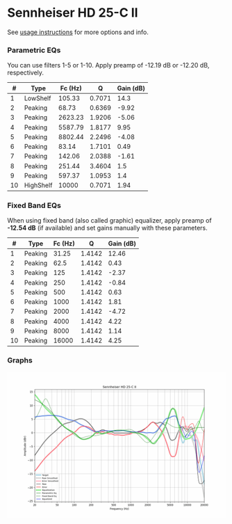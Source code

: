 # Sennheiser HD 25-C II
See [usage instructions](https://github.com/jaakkopasanen/AutoEq#usage) for more options and info.

### Parametric EQs
You can use filters 1-5 or 1-10. Apply preamp of -12.19 dB or -12.20 dB, respectively.

|   # | Type      |   Fc (Hz) |      Q |   Gain (dB) |
|-----|-----------|-----------|--------|-------------|
|   1 | LowShelf  |    105.33 | 0.7071 |       14.3  |
|   2 | Peaking   |     68.73 | 0.6369 |       -9.92 |
|   3 | Peaking   |   2623.23 | 1.9206 |       -5.06 |
|   4 | Peaking   |   5587.79 | 1.8177 |        9.95 |
|   5 | Peaking   |   8802.44 | 2.2496 |       -4.08 |
|   6 | Peaking   |     83.14 | 1.7101 |        0.49 |
|   7 | Peaking   |    142.06 | 2.0388 |       -1.61 |
|   8 | Peaking   |    251.44 | 3.4604 |        1.5  |
|   9 | Peaking   |    597.37 | 1.0953 |        1.4  |
|  10 | HighShelf |  10000    | 0.7071 |        1.94 |

### Fixed Band EQs
When using fixed band (also called graphic) equalizer, apply preamp of **-12.54 dB** (if available) and set gains manually with these parameters.

|   # | Type    |   Fc (Hz) |      Q |   Gain (dB) |
|-----|---------|-----------|--------|-------------|
|   1 | Peaking |     31.25 | 1.4142 |       12.46 |
|   2 | Peaking |     62.5  | 1.4142 |        0.43 |
|   3 | Peaking |    125    | 1.4142 |       -2.37 |
|   4 | Peaking |    250    | 1.4142 |       -0.84 |
|   5 | Peaking |    500    | 1.4142 |        0.63 |
|   6 | Peaking |   1000    | 1.4142 |        1.81 |
|   7 | Peaking |   2000    | 1.4142 |       -4.72 |
|   8 | Peaking |   4000    | 1.4142 |        4.22 |
|   9 | Peaking |   8000    | 1.4142 |        1.14 |
|  10 | Peaking |  16000    | 1.4142 |        4.25 |

### Graphs
![](./Sennheiser%20HD%2025-C%20II.png)
